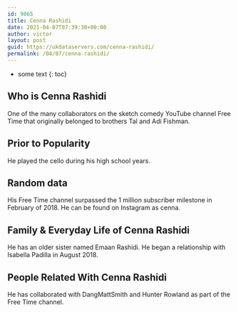 ```yaml
---
id: 9865
title: Cenna Rashidi
date: 2021-04-07T07:39:30+00:00
author: victor
layout: post
guid: https://ukdataservers.com/cenna-rashidi/
permalink: /04/07/cenna-rashidi/
---
```


* some text
{: toc}


## Who is Cenna Rashidi



One of the many collaborators on the sketch comedy YouTube channel Free Time that originally belonged to brothers Tal and Adi Fishman. 

                
                
                
## Prior to Popularity



He played the cello during his high school years.

                
                
                
## Random data



His Free Time channel surpassed the 1 million subscriber milestone in February of 2018. He can be found on Instagram as cenna.

                
                
                
## Family & Everyday Life of Cenna Rashidi



He has an older sister named Emaan Rashidi. He began a relationship with Isabella Padilla in August 2018.

                
                
                
## People Related With Cenna Rashidi



He has collaborated with DangMattSmith and Hunter Rowland as part of the Free Time channel.

                
              
            
          
          
          